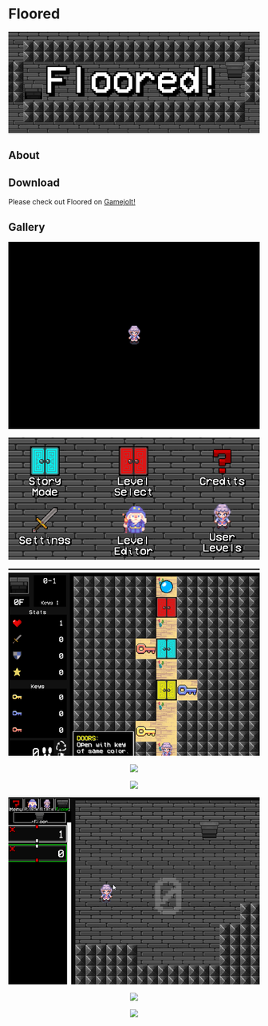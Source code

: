 # Floored

<p align="center"><img src=images/floored.PNG></img></p>

## About


## Download

Please check out Floored on [Gamejolt!](https://gamejolt.com/games/floored/317865)

## Gallery

<p align="center"><img src=images/intro.gif></img></p>

<p align="center"><img src=images/menu.png></img></p>

<p align="center"><img src=images/keys-1.gif></img></p>

<p align="center"><img src=images/combat-1.gif></img></p>

<p align="center"><img src=images/seal-2.gif></img></p>

<p align="center"><img src=images/level-editor.gif></img></p>

<p align="center"><img src=images/bare-necessities.gif></img></p>

<p align="center"><img src=images/seal-2.gif></img></p>
